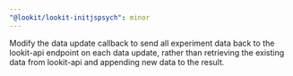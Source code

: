 ```yaml
---
"@lookit/lookit-initjspsych": minor
---
```


Modify the data update callback to send all experiment data back to the
lookit-api endpoint on each data update, rather than retrieving the existing
data from lookit-api and appending new data to the result.
